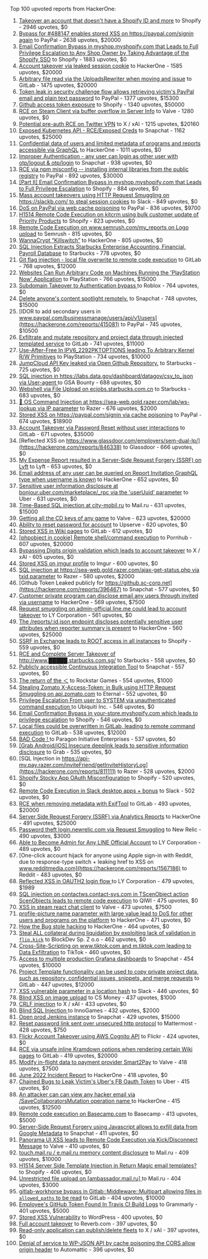 Top 100 upvoted reports from HackerOne:

1. [Takeover an account that doesn't have a Shopify ID and more](https://hackerone.com/reports/867513) to Shopify - 2946 upvotes, $0
2. [Bypass for #488147 enables stored XSS on https://paypal.com/signin again](https://hackerone.com/reports/510152) to PayPal - 2638 upvotes, $20000
3. [Email Confirmation Bypass in myshop.myshopify.com that Leads to Full Privilege Escalation to Any Shop Owner by Taking Advantage of the Shopify SSO](https://hackerone.com/reports/791775) to Shopify - 1883 upvotes, $0
4. [Account takeover via leaked session cookie](https://hackerone.com/reports/745324) to HackerOne - 1585 upvotes, $20000
5. [Arbitrary file read via the UploadsRewriter when moving and issue](https://hackerone.com/reports/827052) to GitLab - 1475 upvotes, $20000
6. [Token leak in security challenge flow allows retrieving victim's PayPal email and plain text password](https://hackerone.com/reports/739737) to PayPal - 1377 upvotes, $15300
7. [Github access token exposure](https://hackerone.com/reports/1087489) to Shopify - 1340 upvotes, $50000
8. [RCE on Steam Client via buffer overflow in Server Info](https://hackerone.com/reports/470520) to Valve - 1280 upvotes, $0
9. [Potential pre-auth RCE on Twitter VPN](https://hackerone.com/reports/591295) to X / xAI - 1215 upvotes, $20160
10. [Exposed Kubernetes API - RCE/Exposed Creds](https://hackerone.com/reports/455645) to Snapchat - 1162 upvotes, $25000
11. [Confidential data of users and limited metadata of programs and reports accessible via GraphQL](https://hackerone.com/reports/489146) to HackerOne - 1011 upvotes, $0
12. [Improper Authentication - any user can login as other user with otp/logout & otp/login](https://hackerone.com/reports/921780) to Snapchat - 938 upvotes, $0
13. [RCE via npm misconfig -- installing internal libraries from the public registry](https://hackerone.com/reports/925585) to PayPal - 892 upvotes, $30000
14. [[Part II] Email Confirmation Bypass in myshop.myshopify.com that Leads to Full Privilege Escalation](https://hackerone.com/reports/796808) to Shopify - 884 upvotes, $0
15. [Mass account takeovers using HTTP Request Smuggling on https://slackb.com/ to steal session cookies](https://hackerone.com/reports/737140) to Slack - 849 upvotes, $0
16. [DoS on PayPal via web cache poisoning](https://hackerone.com/reports/622122) to PayPal - 836 upvotes, $9700
17. [H1514 Remote Code Execution on kitcrm using bulk customer update of Priority Products](https://hackerone.com/reports/422944) to Shopify - 823 upvotes, $0
18. [Remote Code Execution on www.semrush.com/my_reports on Logo upload](https://hackerone.com/reports/403417) to Semrush - 815 upvotes, $0
19. [WannaCrypt “Killswitch”](https://hackerone.com/reports/228648) to HackerOne - 805 upvotes, $0
20. [SQL Injection Extracts Starbucks Enterprise Accounting, Financial, Payroll Database](https://hackerone.com/reports/531051) to Starbucks - 778 upvotes, $0
21. [Git flag injection - local file overwrite to remote code execution](https://hackerone.com/reports/658013) to GitLab - 768 upvotes, $12000
22. [Websites Can Run Arbitrary Code on Machines Running the 'PlayStation Now' Application](https://hackerone.com/reports/873614) to PlayStation - 766 upvotes, $15000
23. [Subdomain Takeover to Authentication bypass ](https://hackerone.com/reports/335330) to Roblox - 764 upvotes, $0
24. [Delete anyone's content spotlight remotely.](https://hackerone.com/reports/1819832) to Snapchat - 748 upvotes, $15000
25. [IDOR to add secondary users in www.paypal.com/businessmanage/users/api/v1/users](https://hackerone.com/reports/415081) to PayPal - 745 upvotes, $10500
26. [Exfiltrate and mutate repository and project data through injected templated service](https://hackerone.com/reports/446585) to GitLab - 741 upvotes, $11000
27. [Use-After-Free In IPV6_2292PKTOPTIONS leading To Arbitrary Kernel R/W Primitives](https://hackerone.com/reports/826026) to PlayStation - 734 upvotes, $10000
28. [JumpCloud API Key leaked via Open Github Repository.](https://hackerone.com/reports/716292) to Starbucks - 725 upvotes, $0
29. [SQL injection in https://labs.data.gov/dashboard/datagov/csv_to_json via User-agent ](https://hackerone.com/reports/297478) to GSA Bounty - 688 upvotes, $0
30. [Webshell via File Upload on ecjobs.starbucks.com.cn](https://hackerone.com/reports/506646) to Starbucks - 683 upvotes, $0
31. [🐞 OS Command Injection at https://sea-web.gold.razer.com/lab/ws-lookup via IP parameter](https://hackerone.com/reports/821962) to Razer - 676 upvotes, $2000
32. [Stored XSS on https://paypal.com/signin via cache poisoning](https://hackerone.com/reports/488147) to PayPal - 674 upvotes, $18900
33. [Account Takeover via Password Reset without user interactions](https://hackerone.com/reports/2293343) to GitLab - 671 upvotes, $35000
34. [Reflected XSS on https://www.glassdoor.com/employers/sem-dual-lp/](https://hackerone.com/reports/846338) to Glassdoor - 666 upvotes, $0
35. [My Expense Report resulted in a Server-Side Request Forgery (SSRF) on Lyft](https://hackerone.com/reports/885975) to Lyft - 653 upvotes, $0
36. [Email address of any user can be queried on Report Invitation GraphQL type when username is known](https://hackerone.com/reports/792927) to HackerOne - 652 upvotes, $0
37. [Sensitive user information disclosure at bonjour.uber.com/marketplace/_rpc via the 'userUuid' parameter](https://hackerone.com/reports/542340) to Uber - 631 upvotes, $0
38. [Time-Based SQL injection at city-mobil.ru](https://hackerone.com/reports/868436) to Mail.ru - 631 upvotes, $15000
39. [Getting all the CD keys of any game](https://hackerone.com/reports/391217) to Valve - 623 upvotes, $20000
40. [Ability to reset password for account](https://hackerone.com/reports/322985) to Upserve  - 620 upvotes, $0
41. [Stored XSS in Wiki pages](https://hackerone.com/reports/526325) to GitLab - 612 upvotes, $0
42. [[phpobject in cookie] Remote shell/command execution](https://hackerone.com/reports/141956) to Pornhub - 607 upvotes, $20000
43. [Bypassing Digits origin validation which leads to account takeover](https://hackerone.com/reports/129873) to X / xAI - 605 upvotes, $0
44. [Stored XSS on imgur profile](https://hackerone.com/reports/484434) to Imgur - 600 upvotes, $0
45. [SQL injection at https://sea-web.gold.razer.com/ajax-get-status.php via txid parameter](https://hackerone.com/reports/819738) to Razer - 580 upvotes, $2000
46. [Github Token Leaked publicly for https://github.sc-corp.net](https://hackerone.com/reports/396467) to Snapchat - 577 upvotes, $0
47. [Customer private program can disclose email any users through invited via username](https://hackerone.com/reports/807448) to HackerOne - 569 upvotes, $7500
48. [Request smuggling on admin-official.line.me could lead to account takeover](https://hackerone.com/reports/740037) to LY Corporation - 561 upvotes, $0
49. [The /reports/:id.json endpoint discloses potentially sensitive user attributes when reporter summary is present](https://hackerone.com/reports/3000510) to HackerOne - 560 upvotes, $25000
50. [SSRF in Exchange leads to ROOT access in all instances](https://hackerone.com/reports/341876) to Shopify - 559 upvotes, $0
51. [RCE and Complete Server Takeover of http://www.█████.starbucks.com.sg/](https://hackerone.com/reports/502758) to Starbucks - 558 upvotes, $0
52. [Publicly accessible Continuous Integration Tool](https://hackerone.com/reports/313457) to Snapchat - 557 upvotes, $0
53. [The return of the ＜](https://hackerone.com/reports/639684) to Rockstar Games - 554 upvotes, $1000
54. [Stealing Zomato X-Access-Token: in Bulk using HTTP Request Smuggling on api.zomato.com](https://hackerone.com/reports/771666) to Eternal - 552 upvotes, $0
55. [Privilege Escalation From user to SYSTEM via unauthenticated command execution ](https://hackerone.com/reports/544928) to Ubiquiti Inc. - 546 upvotes, $0
56. [Email Confirmation Bypass in your-store.myshopify.com which leads to privilege escalation](https://hackerone.com/reports/910300) to Shopify - 546 upvotes, $0
57. [Local files could be overwritten in GitLab, leading to remote command execution](https://hackerone.com/reports/587854) to GitLab - 538 upvotes, $12000
58. [BAD Code ! ](https://hackerone.com/reports/180074) to Paragon Initiative Enterprises - 537 upvotes, $0
59. [[Grab Android/iOS] Insecure deeplink leads to sensitive information disclosure](https://hackerone.com/reports/401793) to Grab - 535 upvotes, $0
60. [SQL Injection in https://api-my.pay.razer.com/inviteFriend/getInviteHistoryLog](https://hackerone.com/reports/811111) to Razer - 528 upvotes, $2000
61. [Shopify Stocky App OAuth Misconfiguration](https://hackerone.com/reports/740989) to Shopify - 520 upvotes, $0
62. [Remote Code Execution in Slack desktop apps + bonus](https://hackerone.com/reports/783877) to Slack - 502 upvotes, $0
63. [RCE when removing metadata with ExifTool](https://hackerone.com/reports/1154542) to GitLab - 493 upvotes, $20000
64. [Server Side Request Forgery (SSRF) via Analytics Reports](https://hackerone.com/reports/2262382) to HackerOne - 491 upvotes, $25000
65. [Password theft login.newrelic.com via Request Smuggling](https://hackerone.com/reports/498052) to New Relic - 490 upvotes, $3000
66. [Able to Become Admin for Any LINE Official Account](https://hackerone.com/reports/698579) to LY Corporation - 489 upvotes, $0
67. [One-click account hijack for anyone using Apple sign-in with Reddit, due to response-type switch + leaking href to XSS on www.redditmedia.com](https://hackerone.com/reports/1567186) to Reddit - 483 upvotes, $0
68. [Reflected XSS in OAUTH2 login flow ](https://hackerone.com/reports/697099) to LY Corporation - 479 upvotes, $1989
69. [SQL injection on contactws.contact-sys.com in TScenObject action ScenObjects leads to remote code execution](https://hackerone.com/reports/816254) to QIWI - 475 upvotes, $0
70. [XSS in steam react chat client](https://hackerone.com/reports/409850) to Valve - 473 upvotes, $7500
71. [profile-picture name parameter with large value lead to DoS for other users and programs on the platform](https://hackerone.com/reports/764434) to HackerOne - 471 upvotes, $0
72. [How the Bug stole hacking](https://hackerone.com/reports/762510) to HackerOne - 464 upvotes, $0
73. [Steal ALL collateral during liquidation by exploiting lack of validation in `flip.kick`](https://hackerone.com/reports/684092) to BlockDev Sp. Z o.o - 462 upvotes, $0
74. [Cross-Site-Scripting on www.tiktok.com and m.tiktok.com leading to Data Exfiltration](https://hackerone.com/reports/968082) to TikTok - 460 upvotes, $0
75. [Access to multiple production Grafana dashboards](https://hackerone.com/reports/663628) to Snapchat - 454 upvotes, $10000
76. [Project Template functionality can be used to copy private project data, such as repository, confidential issues, snippets, and merge requests](https://hackerone.com/reports/689314) to GitLab - 447 upvotes, $12000
77. [XSS vulnerable parameter in a location hash](https://hackerone.com/reports/146336) to Slack - 446 upvotes, $0
78. [Blind XSS on image upload](https://hackerone.com/reports/1010466) to CS Money - 437 upvotes, $1000
79. [CRLF injection](https://hackerone.com/reports/446271) to X / xAI - 433 upvotes, $0
80. [Blind SQL Injection ](https://hackerone.com/reports/758654) to InnoGames - 432 upvotes, $2000
81. [Open prod Jenkins instance](https://hackerone.com/reports/231460) to Snapchat - 429 upvotes, $15000
82. [Reset password link sent over unsecured http protocol](https://hackerone.com/reports/1888915) to Mattermost - 428 upvotes, $750
83. [Flickr Account Takeover using AWS Cognito API](https://hackerone.com/reports/1342088) to Flickr - 424 upvotes, $0
84. [RCE via unsafe inline Kramdown options when rendering certain Wiki pages](https://hackerone.com/reports/1125425) to GitLab - 419 upvotes, $20000
85. [Modify in-flight data to payment provider Smart2Pay](https://hackerone.com/reports/1295844) to Valve - 418 upvotes, $7500
86. [June 2022 Incident Report](https://hackerone.com/reports/1622449) to HackerOne - 418 upvotes, $0
87. [Chained Bugs to Leak Victim's Uber's FB Oauth Token](https://hackerone.com/reports/202781) to Uber - 415 upvotes, $0
88. [An attacker can can view any hacker email via  /SaveCollaboratorsMutation operation name ](https://hackerone.com/reports/2032716) to HackerOne - 415 upvotes, $12500
89. [Remote code execution on Basecamp.com](https://hackerone.com/reports/365271) to Basecamp - 413 upvotes, $5000
90. [Server-Side Request Forgery using Javascript allows to exfill data from Google Metadata](https://hackerone.com/reports/530974) to Snapchat - 411 upvotes, $0
91. [Panorama UI XSS leads to Remote Code Execution via Kick/Disconnect Message](https://hackerone.com/reports/631956) to Valve - 410 upvotes, $0
92. [touch.mail.ru / e.mail.ru memory content disclosure](https://hackerone.com/reports/513236) to Mail.ru - 409 upvotes, $10000
93. [H1514 Server Side Template Injection in Return Magic email templates?](https://hackerone.com/reports/423541) to Shopify - 406 upvotes, $0
94. [Unrestricted file upload on [ambassador.mail.ru] ](https://hackerone.com/reports/854032) to Mail.ru - 404 upvotes, $3000
95. [gitlab-workhorse bypass in Gitlab::Middleware::Multipart allowing files in `allowed_paths` to be read](https://hackerone.com/reports/850447) to GitLab - 404 upvotes, $10000
96. [Employee's GitHub Token Found In Travis CI Build Logs](https://hackerone.com/reports/496937) to Grammarly - 401 upvotes, $5000
97. [Stored XSS Vulnerability](https://hackerone.com/reports/643908) to WordPress - 400 upvotes, $0
98. [Full account takeover](https://hackerone.com/reports/314808) to Reverb.com - 397 upvotes, $0
99. [Read-only application can publish/delete fleets](https://hackerone.com/reports/1032468) to X / xAI - 397 upvotes, $0
100. [Denial of service to WP-JSON API by cache poisoning the CORS allow origin header](https://hackerone.com/reports/591302) to Automattic - 396 upvotes, $0

